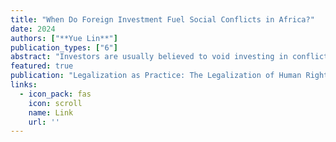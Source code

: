 ```yaml
---
title: "When Do Foreign Investment Fuel Social Conflicts in Africa?"
date: 2024
authors: ["**Yue Lin**"]
publication_types: ["6"]
abstract: "Investors are usually believed to void investing in conflict zones when they expand their business globally. In this chapter, I explore the potential for foreign direct investment (FDI) to contribute to intrastate conflicts in developing countries, shedding light on the often-overlooked negative impact of foreign capital. Utilizing mixed methods, I analyze the impact of different types of FDI on the legalization of human rights laws prohibiting torture and other forms of political violence. Specifically, I focus on the impact different sectoral investments from foreign countries have on the process, as well as the impact of divergent weights of investment in each sector. I argue that foreign investment has heterogeneous effects across sectors on social conflicts in Africa. I rely on social conflict partially as a proxy for the strength of the legalization of human rights laws prohibiting government use of excessive force. Based on data in fDi Markets and the Armed Conflict, Location, and Event Project (ACLED) from 2013 to 2019, I use a difference-in-difference method, with net flows of foreign investment in each interested year by sector and lagged social conflicts, to study the causal relationship between FDI and the likelihood of inciting social conflicts in Africa.  I compare Chinese oil investment in Sudan with Chinese construction and manufacturing investment in Ethiopia. Overall, the results demonstrate that investment toward “inclusive” sectors, including the manufacturing, construction, and service sectors, mitigate host countries’ social conflicts: such investment has positive spillover effects for the strength of civil society, local empowerment and provides long-term public welfare for local workers. By contrast, investment in “extractive” sectors, including the oil and mining sectors, intensifies host countries’ social conflicts, including wealth inequalities, corruption, and absences of government accountability to the public. There are a number of implications this study has for foreign investors, including proper timing for market entry, readjustment, and even withdrawal for MNCs. Moreover, investment managers do more to learn about the impacts of resource allocation across various sectors in society. Greater knowledge of local power structures and extant relations between non-governmental and governmental sectors in a country holds promise as a way of lessening the negative unintended consequences of FDI on social stability."
featured: true
publication: "Legalization as Practice: The Legalization of Human Rights Laws Prohibiting Torture and Other Forms of State-Sanctioned Violence in Africa (under contract with Routledge)"
links:
  - icon_pack: fas
    icon: scroll
    name: Link
    url: ''
---
```

